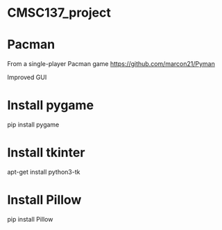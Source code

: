 # CMSC137_project

# Pacman
From a single-player Pacman game https://github.com/marcon21/Pyman

Improved GUI

# Install pygame
pip install pygame

# Install tkinter
apt-get install python3-tk

# Install Pillow
pip install Pillow
